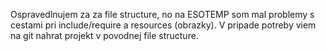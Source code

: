 Ospravedlnujem za za file structure, no na ESOTEMP som mal problemy s cestami pri include/require a resources (obrazky). V pripade potreby viem na git nahrat projekt v povodnej file structure.